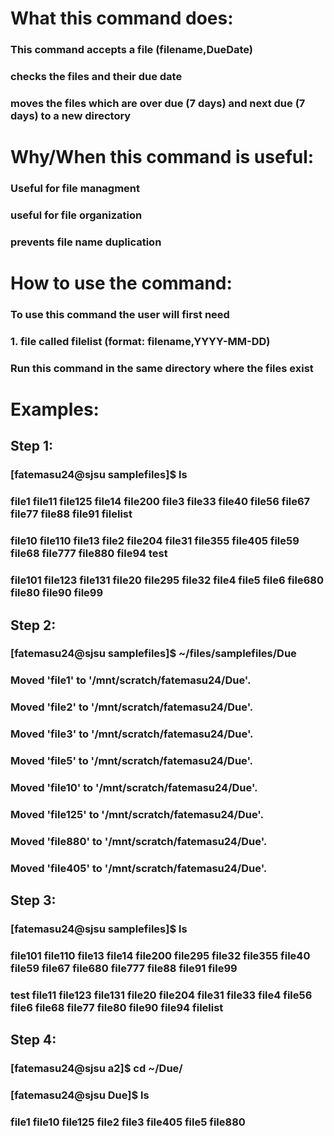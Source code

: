 # What this command does:

### This command accepts a file (filename,DueDate)
### checks the files and their due date
### moves the files which are over due (7 days) and next due (7 days) to a new directory



# Why/When this command is useful:

### Useful for file managment
### useful for file organization
### prevents file name duplication


 
# How to use the command:

### To use this command the user will first need
### 1. file called filelist (format: filename,YYYY-MM-DD)
### Run this command in the same directory where the files exist



# Examples:


## Step 1:
### [fatemasu24@sjsu samplefiles]$ ls

### file1    file11   file125  file14  file200  file3   file33   file40   file56  file67   file77   file88   file91  filelist

### file10   file110  file13   file2   file204  file31  file355  file405  file59  file68   file777  file880  file94  test

### file101  file123  file131  file20  file295  file32  file4    file5    file6   file680  file80   file90   file99



## Step 2:
### [fatemasu24@sjsu samplefiles]$ ~/files/samplefiles/Due

### Moved 'file1' to '/mnt/scratch/fatemasu24/Due'.

### Moved 'file2' to '/mnt/scratch/fatemasu24/Due'.

### Moved 'file3' to '/mnt/scratch/fatemasu24/Due'.

### Moved 'file5' to '/mnt/scratch/fatemasu24/Due'.

### Moved 'file10' to '/mnt/scratch/fatemasu24/Due'.

### Moved 'file125' to '/mnt/scratch/fatemasu24/Due'.

### Moved 'file880' to '/mnt/scratch/fatemasu24/Due'.

### Moved 'file405' to '/mnt/scratch/fatemasu24/Due'.



## Step 3:
### [fatemasu24@sjsu samplefiles]$ ls

### file101  file110  file13   file14  file200  file295  file32  file355  file40  file59  file67  file680  file777  file88  file91  file99 

### test file11   file123  file131  file20  file204  file31   file33  file4    file56  file6   file68  file77   file80   file90  file94  filelist



## Step 4:
### [fatemasu24@sjsu a2]$ cd ~/Due/

### [fatemasu24@sjsu Due]$ ls

### file1  file10  file125  file2  file3  file405  file5  file880
